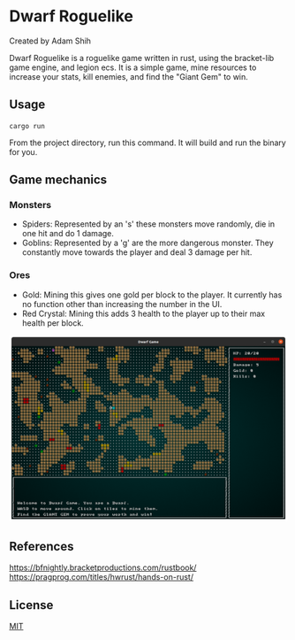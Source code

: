 # Dwarf Roguelike
Created by Adam Shih

Dwarf Roguelike is a roguelike game written in rust, using the bracket-lib game engine,
and legion ecs. It is a simple game, mine resources to
increase your stats, kill enemies, and find the "Giant Gem" to win.

## Usage
```
cargo run
```
From the project directory, run this command. It will build and run the binary for you.

## Game mechanics
### Monsters
* Spiders: Represented by an 's' these monsters move randomly, die in one hit and do 1 damage.
* Goblins: Represented by a 'g' are the more dangerous monster. They constantly move towards the
player and deal 3 damage per hit.

### Ores
* Gold: Mining this gives one gold per block to the player. It currently has no function other
than increasing the number in the UI.
* Red Crystal: Mining this adds 3 health to the player up to their max health per block.

![image](images/screenshot.png)

## References
https://bfnightly.bracketproductions.com/rustbook/  
https://pragprog.com/titles/hwrust/hands-on-rust/

## License
[MIT](https://github.com/shihadam/rust-roguelike/blob/main/LICENSE)
